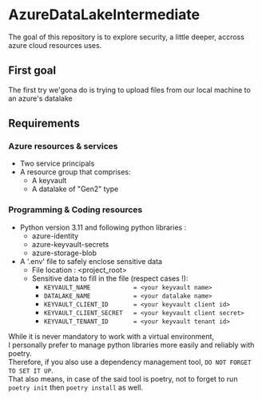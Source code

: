 # AzureDataLakeIntermediate
The goal of this repository is to explore security, a little deeper, accross azure cloud resources uses.

## First goal
The first try we'gona do is trying to upload files from our local machine to an azure's datalake

## Requirements
### Azure resources & services
* Two service principals
* A resource group that comprises:
    + A keyvault
    + A datalake of "Gen2" type

### Programming & Coding resources
* Python version 3.11 and following python libraries :
    + azure-identity
    + azure-keyvault-secrets
    + azure-storage-blob
* A '.env' file to safely enclose sensitive data
    + File location : <project_root>
    + Sensitive data to fill in the file (respect cases !):
        + `KEYVAULT_NAME            = <your keyvault name>`
        + `DATALAKE_NAME            = <your datalake name>`
        + `KEYVAULT_CLIENT_ID       = <your keyvault client id>`
        + `KEYVAULT_CLIENT_SECRET   = <your keyvault client secret>`
        + `KEYVAULT_TENANT_ID       = <your keyvault tenant id>`

While it is never mandatory to work with a virtual environment,<br>
I personally prefer to manage python libraries more easily and reliably with poetry.<br>
Therefore, if you also use a dependency management tool, `DO NOT FORGET TO SET IT UP`.<br>
That also means, in case of the said tool is poetry, not to forget to run `poetry init` then `poetry install` as well.